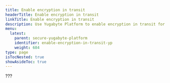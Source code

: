```yaml
---
title: Enable encryption in transit
headerTitle: Enable encryption in transit
linkTitle: Enable encryption in transit
description: Use Yugabyte Platform to enable encryption in transit for YugabyteDB universes.
menu:
  latest:
    parent: secure-yugabyte-platform
    identifier: enable-encryption-in-transit-yp
    weight: 684
type: page
isTocNested: true
showAsideToc: true
---
```


???
